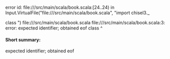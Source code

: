 error id: file://<WORKSPACE>/src/main/scala/book.scala:[24..24) in Input.VirtualFile("file://<WORKSPACE>/src/main/scala/book.scala", "import chisel3._

class ")
file://<WORKSPACE>/src/main/scala/book.scala
file://<WORKSPACE>/src/main/scala/book.scala:3: error: expected identifier; obtained eof
class 
      ^
#### Short summary: 

expected identifier; obtained eof